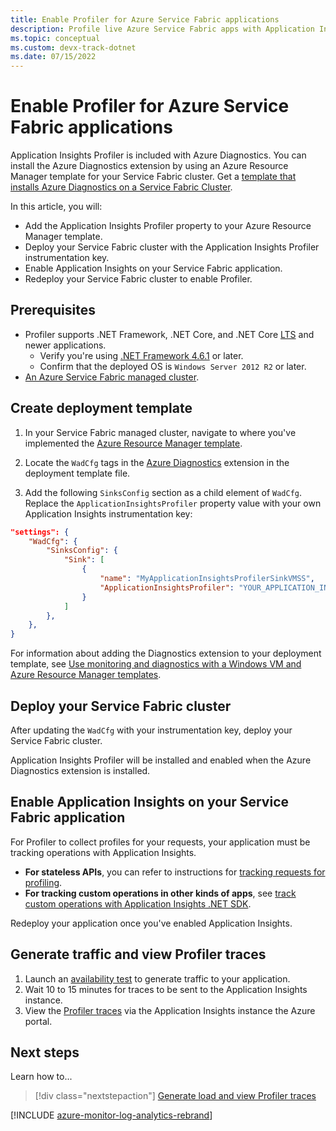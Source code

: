 ```yaml
---
title: Enable Profiler for Azure Service Fabric applications
description: Profile live Azure Service Fabric apps with Application Insights
ms.topic: conceptual
ms.custom: devx-track-dotnet
ms.date: 07/15/2022
---
```


# Enable Profiler for Azure Service Fabric applications

Application Insights Profiler is included with Azure Diagnostics. You can install the Azure Diagnostics extension by using an Azure Resource Manager template for your Service Fabric cluster. Get a [template that installs Azure Diagnostics on a Service Fabric Cluster](https://github.com/Azure/azure-docs-json-samples/blob/master/application-insights/ServiceFabricCluster.json).

In this article, you will:

- Add the Application Insights Profiler property to your Azure Resource Manager template.
- Deploy your Service Fabric cluster with the Application Insights Profiler instrumentation key.
- Enable Application Insights on your Service Fabric application.
- Redeploy your Service Fabric cluster to enable Profiler.

## Prerequisites

- Profiler supports .NET Framework, .NET Core, and .NET Core [LTS](https://dotnet.microsoft.com/platform/support/policy/dotnet-core) and newer applications.
  - Verify you're using [.NET Framework 4.6.1](/dotnet/framework/migration-guide/how-to-determine-which-versions-are-installed) or later. 
  - Confirm that the deployed OS is `Windows Server 2012 R2` or later. 
- [An Azure Service Fabric managed cluster](../../service-fabric/quickstart-managed-cluster-portal.md).

## Create deployment template

1. In your Service Fabric managed cluster, navigate to where you've implemented the [Azure Resource Manager template](https://github.com/Azure/azure-docs-json-samples/blob/master/application-insights/ServiceFabricCluster.json).

1. Locate the `WadCfg` tags in the [Azure Diagnostics](../agents/diagnostics-extension-overview.md) extension in the deployment template file.

1. Add the following `SinksConfig` section as a child element of `WadCfg`. Replace the `ApplicationInsightsProfiler` property value with your own Application Insights instrumentation key:  

  ```json
  "settings": {
      "WadCfg": {
          "SinksConfig": {
              "Sink": [
                  {
                      "name": "MyApplicationInsightsProfilerSinkVMSS",
                      "ApplicationInsightsProfiler": "YOUR_APPLICATION_INSIGHTS_INSTRUMENTATION_KEY"
                  }
              ]
          },
      },
  }  
  ```

  For information about adding the Diagnostics extension to your deployment template, see [Use monitoring and diagnostics with a Windows VM and Azure Resource Manager templates](../../virtual-machines/extensions/diagnostics-template.md).

## Deploy your Service Fabric cluster

After updating the `WadCfg` with your instrumentation key, deploy your Service Fabric cluster.  
  
Application Insights Profiler will be installed and enabled when the Azure Diagnostics extension is installed. 

## Enable Application Insights on your Service Fabric application

For Profiler to collect profiles for your requests, your application must be tracking operations with Application Insights. 

- **For stateless APIs**, you can refer to instructions for [tracking requests for profiling](./profiler-trackrequests.md). 
- **For tracking custom operations in other kinds of apps**, see [track custom operations with Application Insights .NET SDK](../app/custom-operations-tracking.md).

Redeploy your application once you've enabled Application Insights.

## Generate traffic and view Profiler traces

1. Launch an [availability test](/previous-versions/azure/azure-monitor/app/monitor-web-app-availability) to generate traffic to your application. 
1. Wait 10 to 15 minutes for traces to be sent to the Application Insights instance.
1. View the [Profiler traces](./profiler-overview.md) via the Application Insights instance the Azure portal.

## Next steps

Learn how to...
> [!div class="nextstepaction"]
> [Generate load and view Profiler traces](./profiler-data.md)


[!INCLUDE [azure-monitor-log-analytics-rebrand](../../../includes/azure-monitor-instrumentation-key-deprecation.md)]
